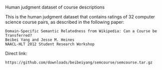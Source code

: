 Human judgment dataset of course descriptions

This is the human judgment dataset that contains ratings of 32 computer science course pairs, as described in the following paper:

    Domain-Specific Semantic Relatedness from Wikipedia: Can a Course be Transferred?
    Beibei Yang and Jesse M. Heines
    NAACL-HLT 2012 Student Research Workshop

Direct link: 

    https://github.com/downloads/beibeiyang/semcourse/semcourse.tar.gz